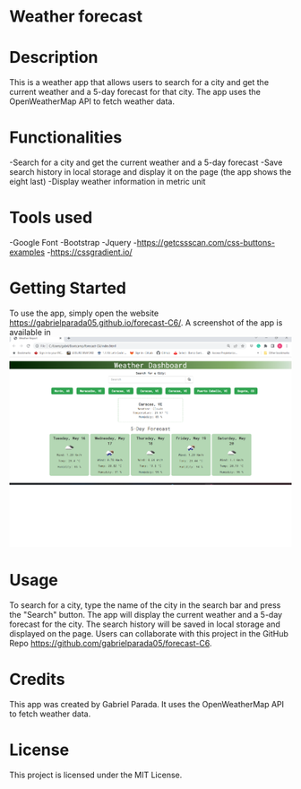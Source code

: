 # Weather forecast

# Description
This is a weather app that allows users to search for a city and get the current weather and a 5-day forecast for that city. The app uses the OpenWeatherMap API to fetch weather data.


# Functionalities
-Search for a city and get the current weather and a 5-day forecast
-Save search history in local storage and display it on the page (the app shows the eight last)
-Display weather information in metric unit

# Tools used
-Google Font
-Bootstrap
-Jquery
-https://getcssscan.com/css-buttons-examples
-https://cssgradient.io/ 

# Getting Started
To use the app, simply open the website https://gabrielparada05.github.io/forecast-C6/. A screenshot of the app is available in ![alt text](./Asset/screenshot.png)

# Usage
To search for a city, type the name of the city in the search bar and press the "Search" button. The app will display the current weather and a 5-day forecast for the city. The search history will be saved in local storage and displayed on the page. Users can collaborate with this project in the GitHub Repo https://github.com/gabrielparada05/forecast-C6.


# Credits
This app was created by Gabriel Parada. It uses the OpenWeatherMap API to fetch weather data.

# License
This project is licensed under the MIT License.

